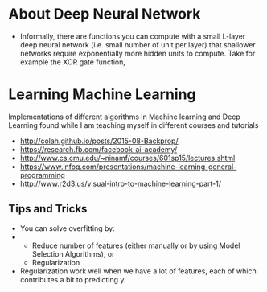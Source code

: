 # About Deep Neural Network
* Informally, there are functions you can compute with a small L-layer deep neural network (i.e. small number of unit per layer) that shallower networks require exponentially more hidden units to compute. Take for example the XOR gate function, 



# Learning Machine Learning
Implementations of different algorithms in Machine learning and Deep Learning found while I am teaching myself in different courses and tutorials
* http://colah.github.io/posts/2015-08-Backprop/
* https://research.fb.com/facebook-ai-academy/ 
* http://www.cs.cmu.edu/~ninamf/courses/601sp15/lectures.shtml
* https://www.infoq.com/presentations/machine-learning-general-programming
* http://www.r2d3.us/visual-intro-to-machine-learning-part-1/

## Tips and Tricks
* You can solve overfitting by:
* * Reduce number of features (either manually or by using Model Selection Algorithms), or
  * Regularization
* Regularization work well when we have a lot of features, each of which contributes a bit to predicting y.


